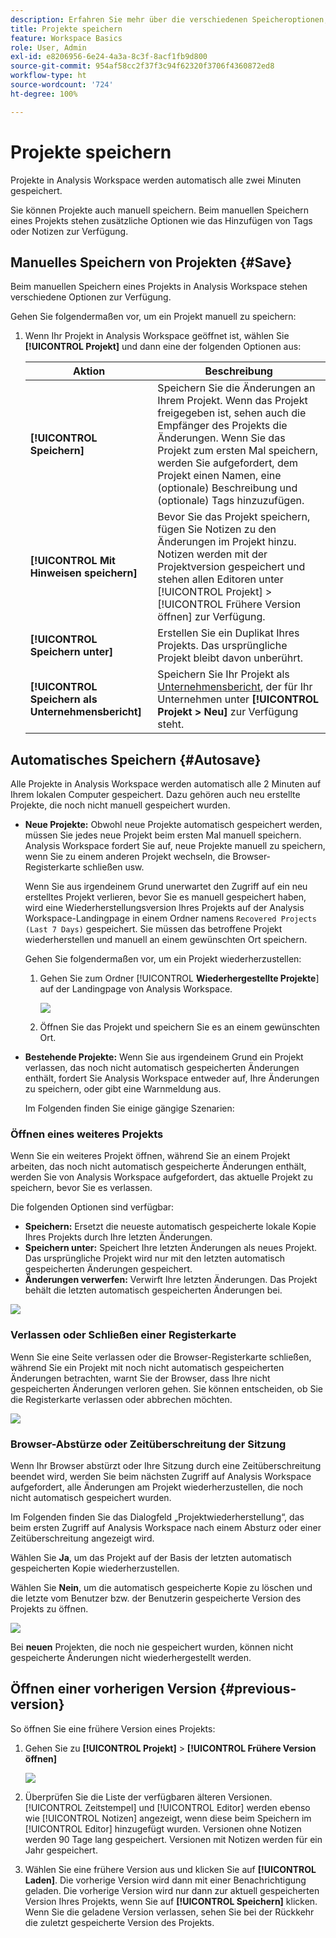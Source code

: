 ```yaml
---
description: Erfahren Sie mehr über die verschiedenen Speicheroptionen, einschließlich automatisches Speichern, Speichern unter, Speichern als Vorlage und Öffnen früherer Versionen.
title: Projekte speichern
feature: Workspace Basics
role: User, Admin
exl-id: e8206956-6e24-4a3a-8c3f-8acf1fb9d800
source-git-commit: 954af58cc2f37f3c94f62320f3706f4360872ed8
workflow-type: ht
source-wordcount: '724'
ht-degree: 100%

---
```


# Projekte speichern

Projekte in Analysis Workspace werden automatisch alle zwei Minuten gespeichert.

Sie können Projekte auch manuell speichern. Beim manuellen Speichern eines Projekts stehen zusätzliche Optionen wie das Hinzufügen von Tags oder Notizen zur Verfügung.

## Manuelles Speichern von Projekten {#Save}

Beim manuellen Speichern eines Projekts in Analysis Workspace stehen verschiedene Optionen zur Verfügung.

Gehen Sie folgendermaßen vor, um ein Projekt manuell zu speichern:

1. Wenn Ihr Projekt in Analysis Workspace geöffnet ist, wählen Sie **[!UICONTROL Projekt]** und dann eine der folgenden Optionen aus:

   | Aktion | Beschreibung |
   |---|---| 
   | **[!UICONTROL Speichern]** | Speichern Sie die Änderungen an Ihrem Projekt. Wenn das Projekt freigegeben ist, sehen auch die Empfänger des Projekts die Änderungen. Wenn Sie das Projekt zum ersten Mal speichern, werden Sie aufgefordert, dem Projekt einen Namen, eine (optionale) Beschreibung und (optionale) Tags hinzuzufügen. |
   | **[!UICONTROL Mit Hinweisen speichern]** | Bevor Sie das Projekt speichern, fügen Sie Notizen zu den Änderungen im Projekt hinzu. Notizen werden mit der Projektversion gespeichert und stehen allen Editoren unter [!UICONTROL Projekt] > [!UICONTROL Frühere Version öffnen] zur Verfügung. |
   | **[!UICONTROL Speichern unter]** | Erstellen Sie ein Duplikat Ihres Projekts. Das ursprüngliche Projekt bleibt davon unberührt. |
   | **[!UICONTROL Speichern als Unternehmensbericht]** | Speichern Sie Ihr Projekt als [Unternehmensbericht](/help/analyze/analysis-workspace/reports/create-company-reports.md), der für Ihr Unternehmen unter **[!UICONTROL Projekt > Neu]** zur Verfügung steht. |

## Automatisches Speichern {#Autosave}

Alle Projekte in Analysis Workspace werden automatisch alle 2 Minuten auf Ihrem lokalen Computer gespeichert. Dazu gehören auch neu erstellte Projekte, die noch nicht manuell gespeichert wurden.

* **Neue Projekte:** Obwohl neue Projekte automatisch gespeichert werden, müssen Sie jedes neue Projekt beim ersten Mal manuell speichern. Analysis Workspace fordert Sie auf, neue Projekte manuell zu speichern, wenn Sie zu einem anderen Projekt wechseln, die Browser-Registerkarte schließen usw.

  Wenn Sie aus irgendeinem Grund unerwartet den Zugriff auf ein neu erstelltes Projekt verlieren, bevor Sie es manuell gespeichert haben, wird eine Wiederherstellungsversion Ihres Projekts auf der Analysis Workspace-Landingpage in einem Ordner namens `Recovered Projects (Last 7 Days)` gespeichert. Sie müssen das betroffene Projekt wiederherstellen und manuell an einem gewünschten Ort speichern.

  Gehen Sie folgendermaßen vor, um ein Projekt wiederherzustellen:

   1. Gehen Sie zum Ordner [!UICONTROL **Wiederhergestellte Projekte**] auf der Landingpage von Analysis Workspace.

      ![](assets/recovered-folder.png)

   1. Öffnen Sie das Projekt und speichern Sie es an einem gewünschten Ort.

* **Bestehende Projekte:** Wenn Sie aus irgendeinem Grund ein Projekt verlassen, das noch nicht automatisch gespeicherten Änderungen enthält, fordert Sie Analysis Workspace entweder auf, Ihre Änderungen zu speichern, oder gibt eine Warnmeldung aus.

  Im Folgenden finden Sie einige gängige Szenarien:

### Öffnen eines weiteres Projekts

Wenn Sie ein weiteres Projekt öffnen, während Sie an einem Projekt arbeiten, das noch nicht automatisch gespeicherte Änderungen enthält, werden Sie von Analysis Workspace aufgefordert, das aktuelle Projekt zu speichern, bevor Sie es verlassen.

Die folgenden Optionen sind verfügbar:

* **Speichern:** Ersetzt die neueste automatisch gespeicherte lokale Kopie Ihres Projekts durch Ihre letzten Änderungen.
* **Speichern unter:** Speichert Ihre letzten Änderungen als neues Projekt. Das ursprüngliche Projekt wird nur mit den letzten automatisch gespeicherten Änderungen gespeichert.
* **Änderungen verwerfen:** Verwirft Ihre letzten Änderungen. Das Projekt behält die letzten automatisch gespeicherten Änderungen bei.

![](assets/existing-save.png)

### Verlassen oder Schließen einer Registerkarte

Wenn Sie eine Seite verlassen oder die Browser-Registerkarte schließen, während Sie ein Projekt mit noch nicht automatisch gespeicherten Änderungen betrachten, warnt Sie der Browser, dass Ihre nicht gespeicherten Änderungen verloren gehen. Sie können entscheiden, ob Sie die Registerkarte verlassen oder abbrechen möchten.

![](assets/browser-image.png)

### Browser-Abstürze oder Zeitüberschreitung der Sitzung

Wenn Ihr Browser abstürzt oder Ihre Sitzung durch eine Zeitüberschreitung beendet wird, werden Sie beim nächsten Zugriff auf Analysis Workspace aufgefordert, alle Änderungen am Projekt wiederherzustellen, die noch nicht automatisch gespeichert wurden.

Im Folgenden finden Sie das Dialogfeld „Projektwiederherstellung“, das beim ersten Zugriff auf Analysis Workspace nach einem Absturz oder einer Zeitüberschreitung angezeigt wird.

Wählen Sie **Ja**, um das Projekt auf der Basis der letzten automatisch gespeicherten Kopie wiederherzustellen.

Wählen Sie **Nein**, um die automatisch gespeicherte Kopie zu löschen und die letzte vom Benutzer bzw. der Benutzerin gespeicherte Version des Projekts zu öffnen.

![](assets/project-recovery.png)

Bei **neuen** Projekten, die noch nie gespeichert wurden, können nicht gespeicherte Änderungen nicht wiederhergestellt werden.

## Öffnen einer vorherigen Version {#previous-version}

So öffnen Sie eine frühere Version eines Projekts:

1. Gehen Sie zu **[!UICONTROL Projekt]** > **[!UICONTROL Frühere Version öffnen]**

   ![](assets/previous-versions.png)

1. Überprüfen Sie die Liste der verfügbaren älteren Versionen.
   [!UICONTROL Zeitstempel] und [!UICONTROL Editor] werden ebenso wie [!UICONTROL Notizen] angezeigt, wenn diese beim Speichern im [!UICONTROL Editor] hinzugefügt wurden. Versionen ohne Notizen werden 90 Tage lang gespeichert. Versionen mit Notizen werden für ein Jahr gespeichert.
1. Wählen Sie eine frühere Version aus und klicken Sie auf **[!UICONTROL Laden]**.
Die vorherige Version wird dann mit einer Benachrichtigung geladen. Die vorherige Version wird nur dann zur aktuell gespeicherten Version Ihres Projekts, wenn Sie auf **[!UICONTROL Speichern]** klicken. Wenn Sie die geladene Version verlassen, sehen Sie bei der Rückkehr die zuletzt gespeicherte Version des Projekts.
